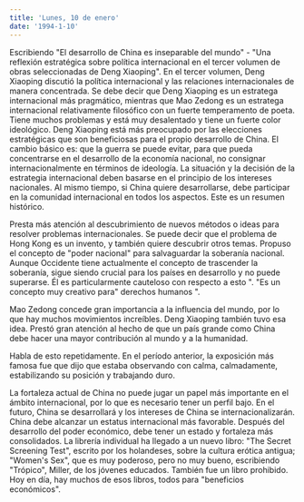 ```yaml
---
title: 'Lunes, 10 de enero'
date: '1994-1-10'
---
```

Escribiendo "El desarrollo de China es inseparable del mundo" - "Una reflexión estratégica sobre política internacional en el tercer volumen de obras seleccionadas de Deng Xiaoping". En el tercer volumen, Deng Xiaoping discutió la política internacional y las relaciones internacionales de manera concentrada. Se debe decir que Deng Xiaoping es un estratega internacional más pragmático, mientras que Mao Zedong es un estratega internacional relativamente filosófico con un fuerte temperamento de poeta. Tiene muchos problemas y está muy desalentado y tiene un fuerte color ideológico. Deng Xiaoping está más preocupado por las elecciones estratégicas que son beneficiosas para el propio desarrollo de China. El cambio básico es: que la guerra se puede evitar, para que pueda concentrarse en el desarrollo de la economía nacional, no consignar internacionalmente en términos de ideología. La situación y la decisión de la estrategia internacional deben basarse en el principio de los intereses nacionales. Al mismo tiempo, si China quiere desarrollarse, debe participar en la comunidad internacional en todos los aspectos. Este es un resumen histórico.

Presta más atención al descubrimiento de nuevos métodos o ideas para resolver problemas internacionales. Se puede decir que el problema de Hong Kong es un invento, y también quiere descubrir otros temas. Propuso el concepto de "poder nacional" para salvaguardar la soberanía nacional. Aunque Occidente tiene actualmente el concepto de trascender la soberanía, sigue siendo crucial para los países en desarrollo y no puede superarse. Él es particularmente cauteloso con respecto a esto ". "Es un concepto muy creativo para" derechos humanos ".

Mao Zedong concede gran importancia a la influencia del mundo, por lo que hay muchos movimientos increíbles. Deng Xiaoping también tuvo esa idea. Prestó gran atención al hecho de que un país grande como China debe hacer una mayor contribución al mundo y a la humanidad.

Habla de esto repetidamente. En el período anterior, la exposición más famosa fue que dijo que estaba observando con calma, calmadamente, estabilizando su posición y trabajando duro.

La fortaleza actual de China no puede jugar un papel más importante en el ámbito internacional, por lo que es necesario tener un perfil bajo. En el futuro, China se desarrollará y los intereses de China se internacionalizarán. China debe alcanzar un estatus internacional más favorable. Después del desarrollo del poder económico, debe tener un estado y fortaleza más consolidados. La librería individual ha llegado a un nuevo libro: "The Secret Screening Test", escrito por los holandeses, sobre la cultura erótica antigua; "Women's Sex", que es muy poderoso, pero no muy bueno, escribiendo "Trópico", Miller, de los jóvenes educados. También fue un libro prohibido. Hoy en día, hay muchos de esos libros, todos para "beneficios económicos".